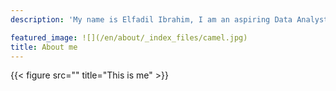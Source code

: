 ```yaml
---
description: 'My name is Elfadil Ibrahim, I am an aspiring Data Analyst. I built this site using R,netlify and Github to showcase my abilities in R and Data Analytics more generally. Please see below an interactive resume with more information on my background. Hope you enjoy the website and its contents!'

featured_image: ![](/en/about/_index_files/camel.jpg)
title: About me
---
```



{{< figure src=""  title="This is me" >}}






